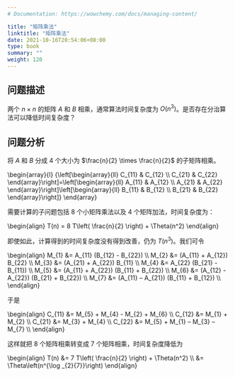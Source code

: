 ```yaml
---
# Documentation: https://wowchemy.com/docs/managing-content/

title: "矩阵乘法"
linktitle: "矩阵乘法"
date: 2021-10-16T20:54:06+08:00
type: book
summary: ""
weight: 120
---
```


<!--more-->

## 问题描述

两个 $n \times n$ 的矩阵 $A$ 和 $B$ 相乘，通常算法时间复杂度为 $O(n^3)$。是否存在分治算法可以降低时间复杂度？

## 问题分析

将 $A$ 和 $B$ 分成 $4$ 个大小为 $\frac{n}{2} \times \frac{n}{2}$ 的子矩阵相乘。

\begin{array}{l}
{\left[\begin{array}{ll}
C_{11} & C_{12} \\\\
C_{21} & C_{22}
\end{array}\right]=\left[\begin{array}{ll}
A_{11} & A_{12} \\\\
A_{21} & A_{22}
\end{array}\right]\left[\begin{array}{ll}
B_{11} & B_{12} \\\\
B_{21} & B_{22}
\end{array}\right]}
\end{array}

需要计算的子问题包括 $8$ 个小矩阵乘法以及 $4$ 个矩阵加法，时间复杂度为：

\begin{align}
T(n) = 8 T\left( \frac{n}{2} \right) + \Theta(n^2)
\end{align}

即使如此，计算得到的时间复杂度没有得到改善，仍为 $T(n^3)$。我们可令

\begin{align}
M_{1} &=  A_{11}  (B_{12} - B_{22}) \\\\
M_{2} &= (A_{11} + A_{12})  B_{22} \\\\
M_{3} &= (A_{21} + A_{22})  B_{11} \\\\
M_{4} &=  A_{22}  (B_{21} - B_{11}) \\\\
M_{5} &= (A_{11} + A_{22}) (B_{11} + B_{22}) \\\\
M_{6} &= (A_{12} - A_{22}) (B_{21} + B_{22}) \\\\
M_{7} &= (A_{11} – A_{21}) (B_{11} + B_{12}) \\\\
\end{align}

于是

\begin{align}
C_{11} &= M_{5} + M_{4} - M_{2} + M_{6} \\\\
C_{12} &= M_{1} + M_{2} \\\\
C_{21} &= M_{3} + M_{4} \\\\
C_{22} &= M_{5} + M_{1} – M_{3} – M_{7} \\\\
\end{align}

这样就把 $8$ 个矩阵相乘转变成 $7$ 个矩阵相乘，时间复杂度降低为

\begin{align}
T(n) &= 7 T\left( \frac{n}{2} \right) + \Theta(n^2) \\\\
&= \Theta\left(n^{\log _{2}{7}}\right)
\end{align}